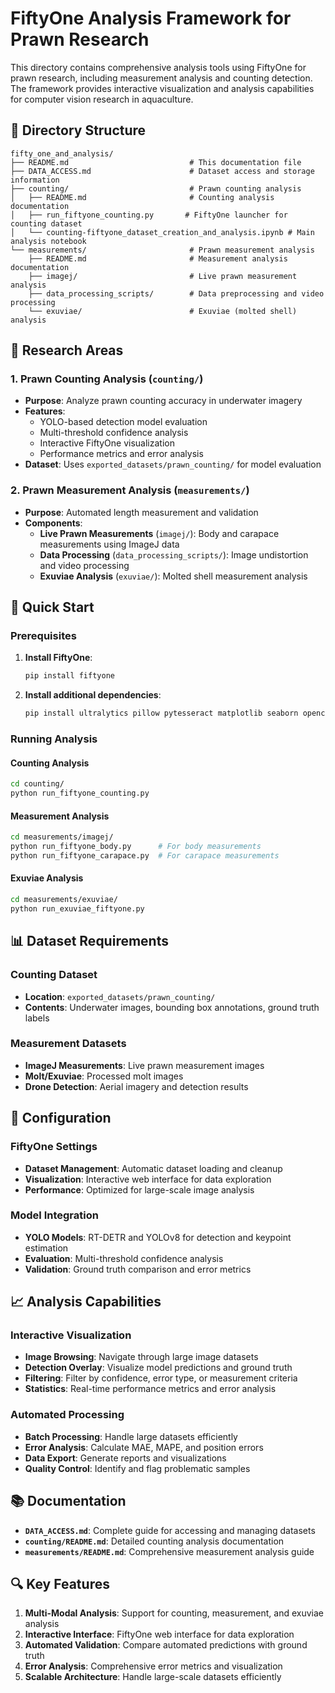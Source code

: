 # FiftyOne Analysis Framework for Prawn Research

This directory contains comprehensive analysis tools using FiftyOne for prawn research, including measurement analysis and counting detection. The framework provides interactive visualization and analysis capabilities for computer vision research in aquaculture.

## 📁 Directory Structure

```
fifty_one_and_analysis/
├── README.md                           # This documentation file
├── DATA_ACCESS.md                      # Dataset access and storage information
├── counting/                           # Prawn counting analysis
│   ├── README.md                       # Counting analysis documentation
│   ├── run_fiftyone_counting.py       # FiftyOne launcher for counting dataset
│   └── counting-fiftyone_dataset_creation_and_analysis.ipynb # Main analysis notebook
└── measurements/                       # Prawn measurement analysis
    ├── README.md                       # Measurement analysis documentation
    ├── imagej/                         # Live prawn measurement analysis
    ├── data_processing_scripts/        # Data preprocessing and video processing
    └── exuviae/                        # Exuviae (molted shell) analysis
```

## 🎯 Research Areas

### 1. **Prawn Counting Analysis** (`counting/`)
- **Purpose**: Analyze prawn counting accuracy in underwater imagery
- **Features**: 
  - YOLO-based detection model evaluation
  - Multi-threshold confidence analysis
  - Interactive FiftyOne visualization
  - Performance metrics and error analysis
- **Dataset**: Uses `exported_datasets/prawn_counting/` for model evaluation

### 2. **Prawn Measurement Analysis** (`measurements/`)
- **Purpose**: Automated length measurement and validation
- **Components**:
  - **Live Prawn Measurements** (`imagej/`): Body and carapace measurements using ImageJ data
  - **Data Processing** (`data_processing_scripts/`): Image undistortion and video processing
  - **Exuviae Analysis** (`exuviae/`): Molted shell measurement analysis

## 🚀 Quick Start

### Prerequisites

1. **Install FiftyOne**:
   ```bash
   pip install fiftyone
   ```

2. **Install additional dependencies**:
   ```bash
   pip install ultralytics pillow pytesseract matplotlib seaborn opencv-python
   ```


### Running Analysis

#### Counting Analysis
```bash
cd counting/
python run_fiftyone_counting.py
```

#### Measurement Analysis
```bash
cd measurements/imagej/
python run_fiftyone_body.py      # For body measurements
python run_fiftyone_carapace.py  # For carapace measurements
```

#### Exuviae Analysis
```bash
cd measurements/exuviae/
python run_exuviae_fiftyone.py
```

## 📊 Dataset Requirements

### Counting Dataset
- **Location**: `exported_datasets/prawn_counting/`
- **Contents**: Underwater images, bounding box annotations, ground truth labels


### Measurement Datasets
- **ImageJ Measurements**: Live prawn measurement images 
- **Molt/Exuviae**: Processed molt images 
- **Drone Detection**: Aerial imagery and detection results 

## 🔧 Configuration

### FiftyOne Settings
- **Dataset Management**: Automatic dataset loading and cleanup
- **Visualization**: Interactive web interface for data exploration
- **Performance**: Optimized for large-scale image analysis

### Model Integration
- **YOLO Models**: RT-DETR and YOLOv8 for detection and keypoint estimation
- **Evaluation**: Multi-threshold confidence analysis
- **Validation**: Ground truth comparison and error metrics

## 📈 Analysis Capabilities

### Interactive Visualization
- **Image Browsing**: Navigate through large image datasets
- **Detection Overlay**: Visualize model predictions and ground truth
- **Filtering**: Filter by confidence, error type, or measurement criteria
- **Statistics**: Real-time performance metrics and error analysis

### Automated Processing
- **Batch Processing**: Handle large datasets efficiently
- **Error Analysis**: Calculate MAE, MAPE, and position errors
- **Data Export**: Generate reports and visualizations
- **Quality Control**: Identify and flag problematic samples

## 📚 Documentation

- **`DATA_ACCESS.md`**: Complete guide for accessing and managing datasets
- **`counting/README.md`**: Detailed counting analysis documentation
- **`measurements/README.md`**: Comprehensive measurement analysis guide

## 🔍 Key Features

1. **Multi-Modal Analysis**: Support for counting, measurement, and exuviae analysis
2. **Interactive Interface**: FiftyOne web interface for data exploration
3. **Automated Validation**: Compare automated predictions with ground truth
4. **Error Analysis**: Comprehensive error metrics and visualization
5. **Scalable Architecture**: Handle large-scale datasets efficiently

